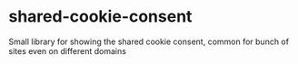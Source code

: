 # shared-cookie-consent
Small library for showing the shared cookie consent, common for bunch of sites even on different domains
